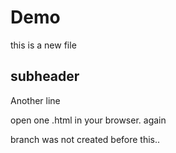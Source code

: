 # Demo

this is a new file

## subheader

Another line

open one .html in your browser. again

branch was not created before this.. 